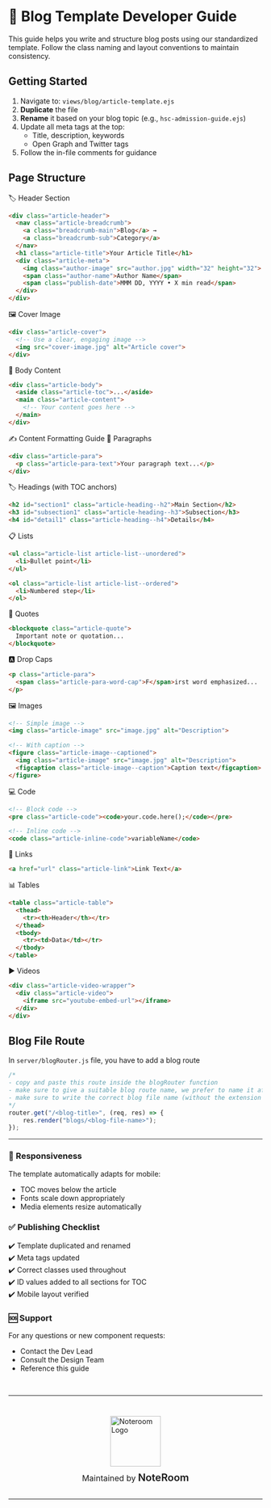 # 📝 Blog Template Developer Guide

This guide helps you write and structure blog posts using our standardized template. Follow the class naming and layout conventions to maintain consistency.


## Getting Started

1. Navigate to: `views/blog/article-template.ejs`
2. **Duplicate** the file
3. **Rename** it based on your blog topic (e.g., `hsc-admission-guide.ejs`)
4. Update all meta tags at the top:
   - Title, description, keywords
   - Open Graph and Twitter tags
5. Follow the in-file comments for guidance


## Page Structure

🏷️ Header Section
```html
<div class="article-header">
  <nav class="article-breadcrumb">
    <a class="breadcrumb-main">Blog</a> → 
    <a class="breadcrumb-sub">Category</a>
  </nav>
  <h1 class="article-title">Your Article Title</h1>
  <div class="article-meta">
    <img class="author-image" src="author.jpg" width="32" height="32">
    <span class="author-name">Author Name</span>
    <span class="publish-date">MMM DD, YYYY • X min read</span>
  </div>
</div>
```

🖼️ Cover Image
```html
<div class="article-cover">
  <!-- Use a clear, engaging image -->
  <img src="cover-image.jpg" alt="Article cover">
</div>
```

📝 Body Content
```html
<div class="article-body">
  <aside class="article-toc">...</aside>
  <main class="article-content">
    <!-- Your content goes here -->
  </main>
</div>
```

✍️ Content Formatting Guide
📝 Paragraphs
```html
<div class="article-para">
  <p class="article-para-text">Your paragraph text...</p>
</div>
```

🏷️ Headings (with TOC anchors)
```html
<h2 id="section1" class="article-heading--h2">Main Section</h2>
<h3 id="subsection1" class="article-heading--h3">Subsection</h3>
<h4 id="detail1" class="article-heading--h4">Details</h4>
```

📋 Lists
```html
<ul class="article-list article-list--unordered">
  <li>Bullet point</li>
</ul>

<ol class="article-list article-list--ordered">
  <li>Numbered step</li>
</ol>
```

💬 Quotes
```html
<blockquote class="article-quote">
  Important note or quotation...
</blockquote>
```

🅰️ Drop Caps
```html
<p class="article-para">
  <span class="article-para-word-cap">F</span>irst word emphasized...
</p>
```

🖼️ Images
```html
<!-- Simple image -->
<img class="article-image" src="image.jpg" alt="Description">

<!-- With caption -->
<figure class="article-image--captioned">
  <img class="article-image" src="image.jpg" alt="Description">
  <figcaption class="article-image--caption">Caption text</figcaption>
</figure>
```

💻 Code
```html
<!-- Block code -->
<pre class="article-code"><code>your.code.here();</code></pre>

<!-- Inline code -->
<code class="article-inline-code">variableName</code>
```

🔗 Links
```html
<a href="url" class="article-link">Link Text</a>
```

📊 Tables
```html
<table class="article-table">
  <thead>
    <tr><th>Header</th></tr>
  </thead>
  <tbody>
    <tr><td>Data</td></tr>
  </tbody>
</table>
```

▶️ Videos
```html
<div class="article-video-wrapper">
  <div class="article-video">
    <iframe src="youtube-embed-url"></iframe>
  </div>
</div>
```


## Blog File Route 

In `server/blogRouter.js` file, you have to add a blog route
```js
/* 
- copy and paste this route inside the blogRouter function 
- make sure to give a suitable blog route name, we prefer to name it after the blog file's name
- make sure to write the correct blog file name (without the extension .ejs) inside res.render()
*/
router.get("/<blog-title>", (req, res) => {
    res.render("blogs/<blog-file-name>");
});
```


<hr style="height: 1px; background-color: #333; border: none;">

### 📱 Responsiveness
The template automatically adapts for mobile:
- TOC moves below the article
- Fonts scale down appropriately
- Media elements resize automatically


### ✅ Publishing Checklist <br>
✔️ Template duplicated and renamed <br>
✔️ Meta tags updated <br>
✔️ Correct classes used throughout <br>
✔️ ID values added to all sections for TOC <br>
✔️ Mobile layout verified 


### 🆘 Support
For any questions or new component requests:
- Contact the Dev Lead
- Consult the Design Team
- Reference this guide


<br>
<hr>

<div style="display: flex; flex-direction: column; align-items: center; margin-top: 40px;">
  <img src="https://storage.googleapis.com/noteroom-fb1a7.appspot.com/Assets/ng_logo.png" 
       alt="Noteroom Logo" width="100" height="100" />

  <p style="font-size: 16px; font-weight: 400; margin-top: 10px;">
    Maintained by <span style="font-size: 20px; font-weight: 600;">NoteRoom</span>
  </p>
</div>

<hr>
